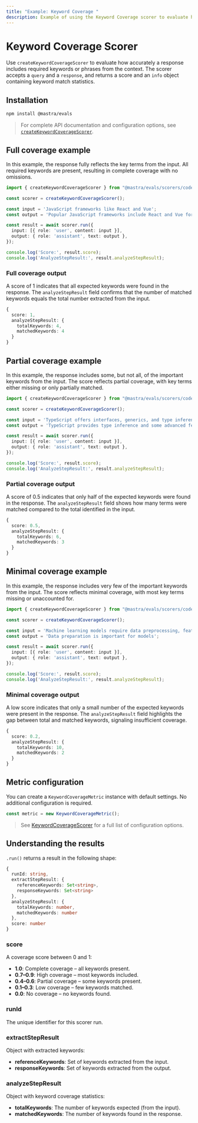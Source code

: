 ```yaml
---
title: "Example: Keyword Coverage "
description: Example of using the Keyword Coverage scorer to evaluate how well responses cover important keywords from input text.
---
```



# Keyword Coverage Scorer

Use `createKeywordCoverageScorer` to evaluate how accurately a response includes required keywords or phrases from the context. The scorer accepts a `query` and a `response`, and returns a score and an `info` object containing keyword match statistics.

## Installation

```bash copy
npm install @mastra/evals
```

> For complete API documentation and configuration options, see [`createKeywordCoverageScorer`](/reference/scorers/keyword-coverage).

## Full coverage example

In this example, the response fully reflects the key terms from the input. All required keywords are present, resulting in complete coverage with no omissions.

```typescript filename="src/example-full-keyword-coverage.ts" showLineNumbers copy
import { createKeywordCoverageScorer } from "@mastra/evals/scorers/code";

const scorer = createKeywordCoverageScorer();

const input = 'JavaScript frameworks like React and Vue';
const output = 'Popular JavaScript frameworks include React and Vue for web development';

const result = await scorer.run({
  input: [{ role: 'user', content: input }],
  output: { role: 'assistant', text: output },
});

console.log('Score:', result.score);
console.log('AnalyzeStepResult:', result.analyzeStepResult);
```

### Full coverage output

A score of 1 indicates that all expected keywords were found in the response. The `analyzeStepResult` field confirms that the number of matched keywords equals the total number extracted from the input.

```typescript
{
  score: 1,
  analyzeStepResult: {
    totalKeywords: 4,
    matchedKeywords: 4
  }
}
```

## Partial coverage example

In this example, the response includes some, but not all, of the important keywords from the input. The score reflects partial coverage, with key terms either missing or only partially matched.

```typescript filename="src/example-partial-keyword-coverage.ts" showLineNumbers copy
import { createKeywordCoverageScorer } from "@mastra/evals/scorers/code";

const scorer = createKeywordCoverageScorer();

const input = 'TypeScript offers interfaces, generics, and type inference';
const output = 'TypeScript provides type inference and some advanced features';

const result = await scorer.run({
  input: [{ role: 'user', content: input }],
  output: { role: 'assistant', text: output },
});

console.log('Score:', result.score);
console.log('AnalyzeStepResult:', result.analyzeStepResult);
```

### Partial coverage output

A score of 0.5 indicates that only half of the expected keywords were found in the response. The `analyzeStepResult` field shows how many terms were matched compared to the total identified in the input.

```typescript
{
  score: 0.5,
  analyzeStepResult: {
    totalKeywords: 6,
    matchedKeywords: 3
  }
}
```

## Minimal coverage example

In this example, the response includes very few of the important keywords from the input. The score reflects minimal coverage, with most key terms missing or unaccounted for.

```typescript filename="src/example-minimal-keyword-coverage.ts" showLineNumbers copy
import { createKeywordCoverageScorer } from "@mastra/evals/scorers/code";

const scorer = createKeywordCoverageScorer();

const input = 'Machine learning models require data preprocessing, feature engineering, and hyperparameter tuning';
const output = 'Data preparation is important for models';

const result = await scorer.run({
  input: [{ role: 'user', content: input }],
  output: { role: 'assistant', text: output },
});

console.log('Score:', result.score);
console.log('AnalyzeStepResult:', result.analyzeStepResult);
```

### Minimal coverage output

A low score indicates that only a small number of the expected keywords were present in the response. The `analyzeStepResult` field highlights the gap between total and matched keywords, signaling insufficient coverage.

```typescript
{
  score: 0.2,
  analyzeStepResult: {
    totalKeywords: 10,
    matchedKeywords: 2
  }
}
```

## Metric configuration

You can create a `KeywordCoverageMetric` instance with default settings. No additional configuration is required.

```typescript
const metric = new KeywordCoverageMetric();
```

> See [KeywordCoverageScorer](/reference/scorers/keyword-coverage.md) for a full list of configuration options.

## Understanding the results

`.run()` returns a result in the following shape:

```typescript
{
  runId: string,
  extractStepResult: {
    referenceKeywords: Set<string>,
    responseKeywords: Set<string>
  },
  analyzeStepResult: {
    totalKeywords: number,
    matchedKeywords: number
  },
  score: number
}
```

### score
A coverage score between 0 and 1:

- **1.0**: Complete coverage – all keywords present.
- **0.7–0.9**: High coverage – most keywords included.
- **0.4–0.6**: Partial coverage – some keywords present.
- **0.1–0.3**: Low coverage – few keywords matched.
- **0.0**: No coverage – no keywords found.

### runId
The unique identifier for this scorer run.

### extractStepResult
Object with extracted keywords:
- **referenceKeywords**: Set of keywords extracted from the input.
- **responseKeywords**: Set of keywords extracted from the output.

### analyzeStepResult
Object with keyword coverage statistics:
- **totalKeywords**: The number of keywords expected (from the input).
- **matchedKeywords**: The number of keywords found in the response.


<GithubLink
  marginTop='mt-16'
  link="https://github.com/mastra-ai/mastra/blob/main/examples/basics/scorers/keyword-coverage"
/>
